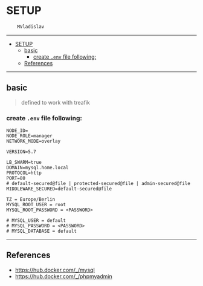 # SETUP

```sh
    MVladislav
```

---

- [SETUP](#setup)
  - [basic](#basic)
    - [create `.env` file following:](#create-env-file-following)
  - [References](#references)

---

## basic

> defined to work with treafik

### create `.env` file following:

```env
NODE_ID=
NODE_ROLE=manager
NETWORK_MODE=overlay

VERSION=5.7

LB_SWARM=true
DOMAIN=mysql.home.local
PROTOCOL=http
PORT=80
# default-secured@file | protected-secured@file | admin-secured@file
MIDDLEWARE_SECURED=default-secured@file

TZ = Europe/Berlin
MYSQL_ROOT_USER = root
MYSQL_ROOT_PASSWORD = <PASSWORD>

# MYSQL_USER = default
# MYSQL_PASSWORD = <PASSWORD>
# MYSQL_DATABASE = default
```

---

## References

- <https://hub.docker.com/_/mysql>
- <https://hub.docker.com/_/phpmyadmin>

